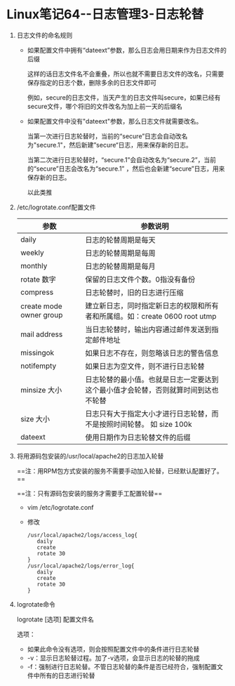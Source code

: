 # Linux笔记64--日志管理3-日志轮替

1. 日志文件的命名规则

   + 如果配置文件中拥有“dateext”参数，那么日志会用日期来作为日志文件的后缀

     这样的话日志文件名不会重叠，所以也就不需要日志文件的改名，只需要保存指定的日志个数，删除多余的日志文件即可

     例如，secure的日志文件，当天产生的日志文件叫secure，如果已经有secure文件，哪个将旧的文件改名为加上前一天的后缀名

   + 如果配置文件中没有"dateext"参数，那么日志文件就需要改名。

     当第一次进行日志轮替时，当前的“secure”日志会自动改名为"secure.1"，然后新建”secure“日志，用来保存新的日志。

     当第二次进行日志轮替时，“secure.1”会自动改名为“secure.2”，当前的“secure”日志会改名为“secure.1” ，然后也会新建“secure”日志，用来保存新的日志。

     以此类推

2. /etc/logrotate.conf配置文件

   | 参数                    | 参数说明                                                     |
   | ----------------------- | ------------------------------------------------------------ |
   | daily                   | 日志的轮替周期是每天                                         |
   | weekly                  | 日志的轮替周期是每周                                         |
   | monthly                 | 日志的轮替周期是每月                                         |
   | rotate 数字             | 保留的日志文件个数。0指没有备份                              |
   | compress                | 日志轮替时，旧的日志进行压缩                                 |
   | create mode owner group | 建立新日志，同时指定新日志的权限和所有者和所属组。如：create 0600 root utmp |
   | mail address            | 当日志轮替时，输出内容通过邮件发送到指定邮件地址             |
   | missingok               | 如果日志不存在，则忽略该日志的警告信息                       |
   | notifempty              | 如果日志为空文件，则不进行日志轮替                           |
   | minsize 大小            | 日志轮替的最小值。也就是日志一定要达到这个最小值才会轮替，否则就算时间到达也不轮替 |
   | size 大小               | 日志只有大于指定大小才进行日志轮替，而不是按照时间轮替。 如 size 100k |
   | dateext                 | 使用日期作为日志轮替文件的后缀                               |

3. 将用源码包安装的/usr/local/apache2的日志加入轮替

   ==注：用RPM包方式安装的服务不需要手动加入轮替，已经默认配置好了。==

   ==注：只有源码包安装的服务才需要手工配置轮替==

   + vim /etc/logrotate.conf

   + 修改

     ```
     /usr/local/apache2/logs/access_log{
     	daily
     	create
     	rotate 30
     }
     /usr/local/apache2/logs/error_log{
     	daily
     	create
     	rotate 30
     }
     ```

4. logrotate命令

   logrotate [选项] 配置文件名

   选项：

   + 如果此命令没有选项，则会按照配置文件中的条件进行日志轮替
   + -v：显示日志轮替过程。加了-v选项，会显示日志的轮替的拖成
   + -f：强制进行日志轮替。不管日志轮替的条件是否已经符合，强制配置文件中所有的日志进行轮替